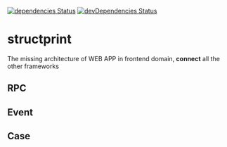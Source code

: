 [![dependencies Status](https://david-dm.org/valaxy/structprint/status.svg?style=flat-square)](https://david-dm.org/valaxy/structprint)
[![devDependencies Status](https://david-dm.org/valaxy/structprint/dev-status.svg?style=flat-square)](https://david-dm.org/valaxy/structprint?type=dev)


# structprint
The missing architecture of WEB APP in frontend domain, **connect** all the other frameworks

## RPC

## Event

## Case